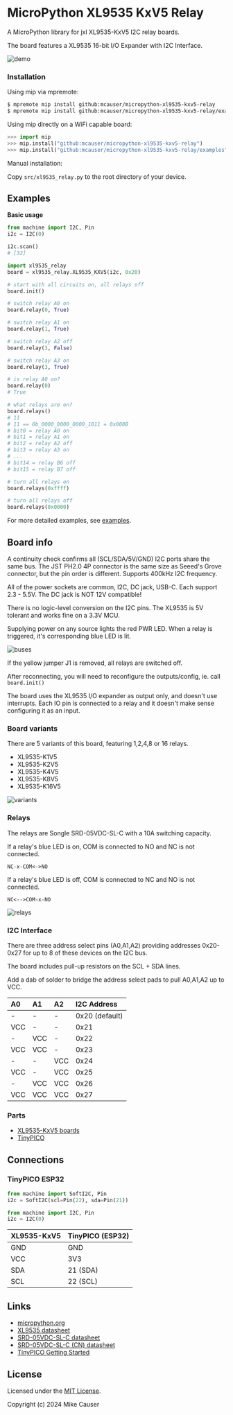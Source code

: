 # MicroPython XL9535 KxV5 Relay

A MicroPython library for jxl XL9535-KxV5 I2C relay boards.

The board features a XL9535 16-bit I/O Expander with I2C Interface.

![demo](docs/xl9535_kxv5.jpg)


### Installation

Using mip via mpremote:

```bash
$ mpremote mip install github:mcauser/micropython-xl9535-kxv5-relay
$ mpremote mip install github:mcauser/micropython-xl9535-kxv5-relay/examples
```

Using mip directly on a WiFi capable board:

```python
>>> import mip
>>> mip.install("github:mcauser/micropython-xl9535-kxv5-relay")
>>> mip.install("github:mcauser/micropython-xl9535-kxv5-relay/examples")
```

Manual installation:

Copy `src/xl9535_relay.py` to the root directory of your device.


## Examples

**Basic usage**

```python
from machine import I2C, Pin
i2c = I2C(0)

i2c.scan()
# [32]

import xl9535_relay
board = xl9535_relay.XL9535_KXV5(i2c, 0x20)

# start with all circuits on, all relays off
board.init()

# switch relay A0 on
board.relay(0, True)

# switch relay A1 on
board.relay(1, True)

# switch relay A2 off
board.relay(3, False)

# switch relay A3 on
board.relay(3, True)

# is relay A0 on?
board.relay(0)
# True

# what relays are on?
board.relays()
# 11
# 11 == 0b_0000_0000_0000_1011 = 0x000B
# bit0 = relay A0 on
# bit1 = relay A1 on
# bit2 = relay A2 off
# bit3 = relay A3 on
# ...
# bit14 = relay B6 off
# bit15 = relay B7 off

# turn all relays on
board.relays(0xffff)

# turn all relays off
board.relays(0x0000)
```

For more detailed examples, see [examples](/examples).


## Board info

A continuity check confirms all (SCL/SDA/5V/GND) I2C ports share the same bus.
The JST PH2.0 4P connector is the same size as Seeed's Grove connector, but the pin order is different.
Supports 400kHz I2C frequency.

All of the power sockets are common, I2C, DC jack, USB-C.
Each support 2.3 - 5.5V.
The DC jack is NOT 12V compatible!

There is no logic-level conversion on the I2C pins.
The XL9535 is 5V tolerant and works fine on a 3.3V MCU.

Supplying power on any source lights the red PWR LED.
When a relay is triggered, it's corresponding blue LED is lit.

![buses](docs/buses.jpg)

If the yellow jumper J1 is removed, all relays are switched off.

After reconnecting, you will need to reconfigure the outputs/config, ie. call `board.init()`

The board uses the XL9535 I/O expander as output only, and doesn't use interrupts.
Each IO pin is connected to a relay and it doesn't make sense configuring it as an input.


### Board variants

There are 5 variants of this board, featuring 1,2,4,8 or 16 relays.

* XL9535-K1V5
* XL9535-K2V5
* XL9535-K4V5
* XL9535-K8V5
* XL9535-K16V5

![variants](docs/variants.jpg)


### Relays

The relays are Songle SRD-05VDC-SL-C with a 10A switching capacity.

If a relay's blue LED is on, COM is connected to NO and NC is not connected.

`NC-x-COM<->NO`

If a relay's blue LED is off, COM is connected to NC and NO is not connected.

`NC<-->COM-x-NO`

![relays](docs/relays.jpg)


### I2C Interface

There are three address select pins (A0,A1,A2) providing addresses 0x20-0x27 for up to 8 of these devices on the I2C bus.

The board includes pull-up resistors on the SCL + SDA lines.

Add a dab of solder to bridge the address select pads to pull A0,A1,A2 up to VCC.

A0  | A1  | A2  | I2C Address
:---|:----|:----|:-----------
-   | -   | -   | 0x20 (default)
VCC | -   | -   | 0x21
-   | VCC | -   | 0x22
VCC | VCC | -   | 0x23
-   | -   | VCC | 0x24
VCC | -   | VCC | 0x25
-   | VCC | VCC | 0x26
VCC | VCC | VCC | 0x27


### Parts

* [XL9535-KxV5 boards](https://s.click.aliexpress.com/e/_DnDJHmd)
* [TinyPICO](https://www.tinypico.com/)


## Connections

### TinyPICO ESP32

```python
from machine import SoftI2C, Pin
i2c = SoftI2C(scl=Pin(22), sda=Pin(21))

from machine import I2C, Pin
i2c = I2C(0)
```

XL9535-KxV5  | TinyPICO (ESP32)
------------ | ----------------
GND          | GND
VCC          | 3V3
SDA          | 21 (SDA)
SCL          | 22 (SCL)


## Links

* [micropython.org](http://micropython.org)
* [XL9535 datasheet](docs/XL9535.pdf)
* [SRD-05VDC-SL-C datasheet](docs/SRD-05VDC-SL-C.pdf)
* [SRD-05VDC-SL-C (CN) datasheet](docs/SRD-05VDC-SL-C-cn.pdf)
* [TinyPICO Getting Started](https://www.tinypico.com/gettingstarted)


## License

Licensed under the [MIT License](http://opensource.org/licenses/MIT).

Copyright (c) 2024 Mike Causer
